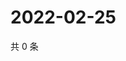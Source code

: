# 2022-02-25

共 0 条

<!-- BEGIN WEIBO -->
<!-- 最后更新时间 Fri Feb 25 2022 07:10:09 GMT+0800 (China Standard Time) -->

<!-- END WEIBO -->
